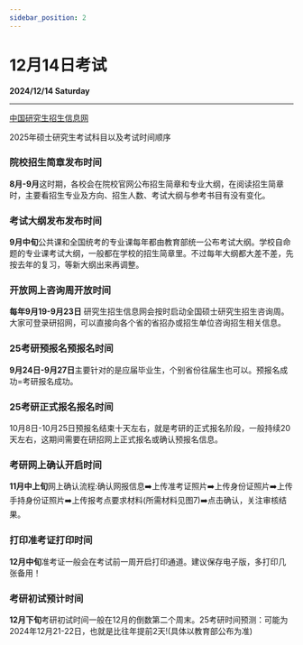 ```yaml
---
sidebar_position: 2
---
```


# 12月14日考试

**2024/12/14 Saturday**

-----------------------------
[中国研究生招生信息网](https://yz.chsi.com.cn/)

2025年硕士研究生考试科目以及考试时间顺序


### 院校招生简章发布时间

**8月-9月**这时期，各校会在院校官网公布招生简章和专业大纲，在阅读招生简章时，主要看招生专业及方向、招生人数、考试大纲与参考书目有没有变化。

### 考试大纲发布发布时间
**9月中旬**公共课和全国统考的专业课每年都由教育部统一公布考试大纲。学校自命题的专业课考试大纲，一般都在学校的招生简章里。不过每年大纲都大差不差，先按去年的复习，等新大纲出来再调整。

### 开放网上咨询周开放时间
**每年9月19-9月23日** 研究生招生信息网会按时启动全国硕士研究生招生咨询周。大家可登录研招网，可以直接向各个省的省招办或招生单位咨询招生相关信息。

### 25考研预报名预报名时间
**9月24日-9月27日**主要针对的是应届毕业生，个别省份往届生也可以。预报名成功=考研报名成功。

### 25考研正式报名报名时间
10月8日-10月25日预报名结束十天左右，就是考研的正式报名阶段，一般持续20天左右，这期间需要在研招网上正式报名或确认预报名信息。
### 考研网上确认开启时间
**11月中上旬**网上确认流程:确认网报信息➡️上传准考证照片➡️上传身份证照片➡️上传手持身份证照片➡️上传报考点要求材料(所需材料见图7)➡️点击确认，关注审核结果。
### 打印准考证打印时间
**12月中旬**准考证一般会在考试前一周开启打印通道。建议保存电子版，多打印几张备用！

### 考研初试预计时间
**12月下旬**考研初试时间一般在12月的倒数第二个周末。25考研时间预测：可能为2024年12月21-22日，也就是比往年提前2天!(具体以教育部公布为准)